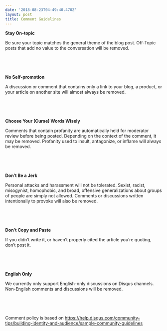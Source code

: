 ```yaml
---
date: '2018-08-23T04:49:40.470Z'
layout: post
title: Comment Guidelines
---
```


**Stay On-topic**

Be sure your topic matches the general theme of the blog post. Off-Topic posts that add no value to the conversation will be removed.

 

 

**No Self-promotion**

A discussion or comment that contains only a link to your blog, a product, or your article on another site will almost always be removed.

 

 

**Choose Your (Curse) Words Wisely**

Comments that contain profanity are automatically held for moderator review before being posted. Depending on the context of the comment, it may be removed. Profanity used to insult, antagonize, or inflame will always be removed.

 

 

**Don’t Be a Jerk**

Personal attacks and harassment will not be tolerated. Sexist, racist, misogynist, homophobic, and broad, offensive generalizations about groups of people are simply not allowed. Comments or discussions written intentionally to provoke will also be removed.

 

 

**Don’t Copy and Paste**

If you didn’t write it, or haven’t properly cited the article you’re quoting, don’t post it.

 

 

**English Only**

We currently only support English-only discussions on Disqus channels. Non-English comments and discussions will be removed.

 

 

Comment policy is based on
<https://help.disqus.com/community-tips/building-identity-and-audience/sample-community-guidelines>

